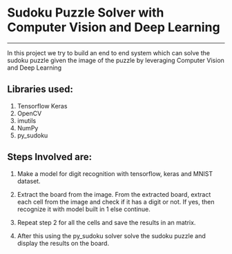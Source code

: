 # Sudoku Puzzle Solver with Computer Vision and Deep Learning
---

In this project we try to build an end to end system which can solve the sudoku puzzle given the image of the puzzle by leveraging Computer Vision and Deep Learning

## Libraries used:
1. Tensorflow Keras
2. OpenCV
3. imutils
4. NumPy
5. py_sudoku

## Steps Involved are:

1. Make a model for digit recognition with tensorflow, keras and MNIST dataset.

2. Extract the board from the image. From the extracted board, extract each cell from the image and check if it has a digit or not. If yes, then recognize it with model built in 1 else continue.

3. Repeat step 2 for all the cells and save the results in an matrix. 

4. After this using the py_sudoku solver solve the sudoku puzzle and display the results on the board.
